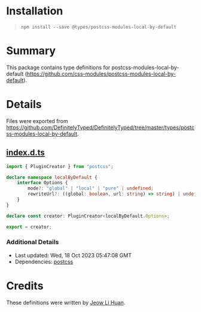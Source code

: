 # Installation
> `npm install --save @types/postcss-modules-local-by-default`

# Summary
This package contains type definitions for postcss-modules-local-by-default (https://github.com/css-modules/postcss-modules-local-by-default).

# Details
Files were exported from https://github.com/DefinitelyTyped/DefinitelyTyped/tree/master/types/postcss-modules-local-by-default.
## [index.d.ts](https://github.com/DefinitelyTyped/DefinitelyTyped/tree/master/types/postcss-modules-local-by-default/index.d.ts)
````ts
import { PluginCreator } from "postcss";

declare namespace localByDefault {
    interface Options {
        mode?: "global" | "local" | "pure" | undefined;
        rewriteUrl?: ((global: boolean, url: string) => string) | undefined;
    }
}

declare const creator: PluginCreator<localByDefault.Options>;

export = creator;

````

### Additional Details
 * Last updated: Wed, 18 Oct 2023 05:47:08 GMT
 * Dependencies: [postcss](https://npmjs.com/package/postcss)

# Credits
These definitions were written by [Jeow Li Huan](https://github.com/huan086).
